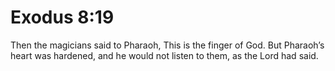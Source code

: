 # Exodus 8:19

Then the magicians said to Pharaoh, This is the finger of God. But Pharaoh’s heart was hardened, and he would not listen to them, as the Lord had said.
